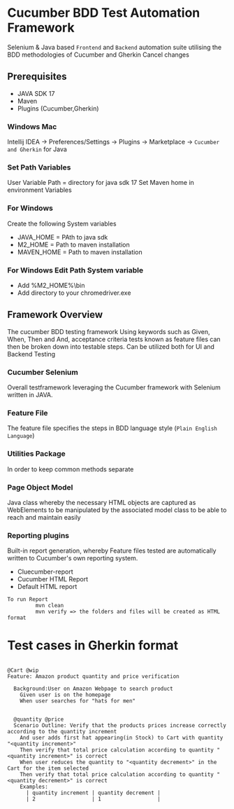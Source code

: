 
# Cucumber BDD Test Automation Framework


Selenium & Java based `Frontend` and `Backend` automation suite utilising the BDD methodologies of Cucumber and Gherkin
Cancel changes
## Prerequisites

-  JAVA SDK 17
-  Maven
-  Plugins (Cucumber,Gherkin)

### Windows Mac

Intellij IDEA   -> Preferences/Settings   -> Plugins ->  Marketplace -> `Cucumber and Gherkin` for Java

### Set Path Variables

User Variable Path = directory for java sdk 17
Set Maven home in environment Variables

### For Windows
Create the following System variables
- JAVA_HOME = PAth to java sdk
- M2_HOME = Path to maven installation
- MAVEN_HOME = Path to maven installation

### For Windows Edit Path System variable
- Add %M2_HOME%\bin
- Add directory to your chromedriver.exe



## Framework Overview

The cucumber BDD testing framework Using keywords such as Given, When, Then and And, acceptance criteria tests known as feature files can then be broken down into testable steps.
Can be utilized both for UI and Backend Testing

### Cucumber Selenium
Overall testframework leveraging the Cucumber framework with Selenium written in JAVA.

### Feature File
The feature file specifies the steps in BDD language style (`Plain English Language`)

### Utilities Package
In order to keep common methods separate

### Page Object Model
Java class whereby the necessary HTML objects are captured as WebElements to be manipulated by the associated model class to be able to reach and maintain easily


### Reporting plugins
Built-in report generation, whereby Feature files tested are automatically written to Cucumber's own reporting system.

<ul>
  <li>Cluecumber-report</li>
  <li>Cucumber HTML Report</li>
  <li>Default HTML report</li>
</ul>

```
To run Report
         mvn clean
         mvn verify => the folders and files will be created as HTML format
```

# Test cases in Gherkin format


```

@Cart @wip
Feature: Amazon product quantity and price verification

  Background:User on Amazon Webpage to search product
    Given user is on the homepage
    When user searches for "hats for men"


  @quantity @price
  Scenario Outline: Verify that the products prices increase correctly according to the quantity increment
    And user adds first hat appearing(in Stock) to Cart with quantity "<quantity increment>"
    Then verify that total price calculation according to quantity "<quantity increment>" is correct
    When user reduces the quantity to "<quantity decrement>" in the Cart for the item selected
    Then verify that total price calculation according to quantity "<quantity decrement>" is correct
    Examples:
      | quantity increment | quantity decrement |
      | 2                  | 1                  |